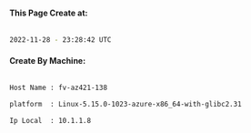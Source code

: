 
   
#### This Page Create at:

```bash

2022-11-28 - 23:28:42 UTC

```

#### Create By Machine:

```bash

Host Name : fv-az421-138

platform  : Linux-5.15.0-1023-azure-x86_64-with-glibc2.31

Ip Local  : 10.1.1.8

```

